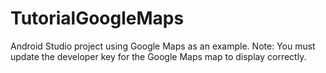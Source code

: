 # TutorialGoogleMaps
Android Studio project using Google Maps as an example.
Note: You must update the developer key for the Google Maps map to display correctly.

